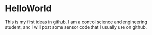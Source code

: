 # HelloWorld
This is my first ideas in github. 
I am a control science and engineering student, and I will post some sensor code that I usually use on github.
